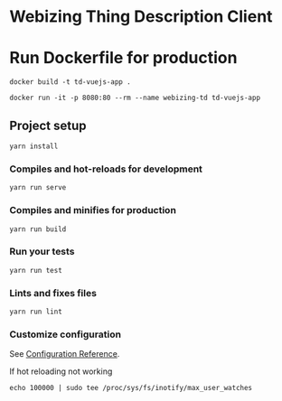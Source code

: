 # Webizing Thing Description Client

# Run Dockerfile for production

```
docker build -t td-vuejs-app .

docker run -it -p 8080:80 --rm --name webizing-td td-vuejs-app
```


## Project setup
```
yarn install
```

### Compiles and hot-reloads for development
```
yarn run serve
```

### Compiles and minifies for production
```
yarn run build
```

### Run your tests
```
yarn run test
```

### Lints and fixes files
```
yarn run lint
```

### Customize configuration
See [Configuration Reference](https://cli.vuejs.org/config/).

If hot reloading not working

```
echo 100000 | sudo tee /proc/sys/fs/inotify/max_user_watches
```

